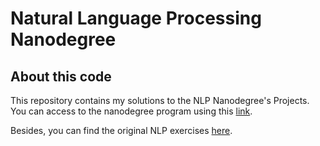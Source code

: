 # Natural Language Processing Nanodegree

## About this code
This repository contains my solutions to the NLP Nanodegree's Projects. You can access to the 
nanodegree program using this [link](https://www.udacity.com/course/natural-language-processing-nanodegree--nd892).

Besides, you can find the original NLP exercises [here](https://github.com/udacity/NLP-Exercises).
